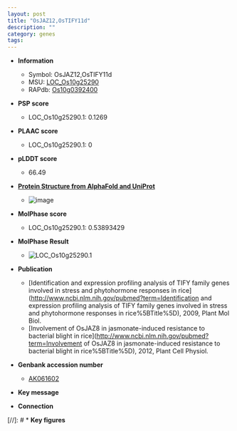 ```yaml
---
layout: post
title: "OsJAZ12,OsTIFY11d"
description: ""
category: genes
tags: 
---
```


* **Information**  
    + Symbol: OsJAZ12,OsTIFY11d  
    + MSU: [LOC_Os10g25290](http://rice.plantbiology.msu.edu/cgi-bin/ORF_infopage.cgi?orf=LOC_Os10g25290)  
    + RAPdb: [Os10g0392400](http://rapdb.dna.affrc.go.jp/viewer/gbrowse_details/irgsp1?name=Os10g0392400)  

* **PSP score**  
    + LOC_Os10g25290.1: 0.1269 

* **PLAAC score**  
    + LOC_Os10g25290.1: 0 

* **pLDDT score**
    + 66.49

* **[Protein Structure from AlphaFold and UniProt](https://www.uniprot.org/uniprotkb/Q7XEZ1/entry#structure)**
    + ![image](https://ricepsp.github.io/images/Q7/AF-Q7XEZ1-F1.png)

* **MolPhase score**
    + LOC_Os10g25290.1: 0.53893429

* **MolPhase Result**
    + ![LOC_Os10g25290.1](https://304243504.github.io/Pictures/LOC_Os10g/LOC_Os10g25290.1.png)

* **Publication**  
    + [Identification and expression profiling analysis of TIFY family genes involved in stress and phytohormone responses in rice](http://www.ncbi.nlm.nih.gov/pubmed?term=Identification and expression profiling analysis of TIFY family genes involved in stress and phytohormone responses in rice%5BTitle%5D), 2009, Plant Mol Biol.
    + [Involvement of OsJAZ8 in jasmonate-induced resistance to bacterial blight in rice](http://www.ncbi.nlm.nih.gov/pubmed?term=Involvement of OsJAZ8 in jasmonate-induced resistance to bacterial blight in rice%5BTitle%5D), 2012, Plant Cell Physiol.

* **Genbank accession number**  
    + [AK061602](http://www.ncbi.nlm.nih.gov/nuccore/AK061602)

* **Key message**  

* **Connection**  

[//]: # * **Key figures**  


